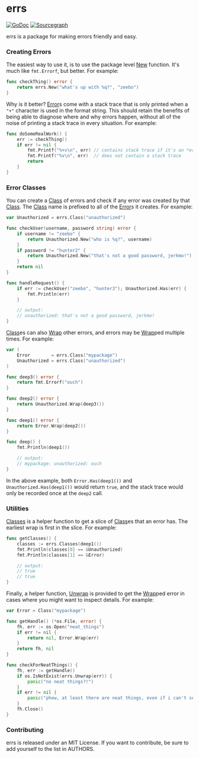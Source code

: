 # errs

[![GoDoc](https://godoc.org/github.com/zeebo/errs?status.svg)](https://godoc.org/github.com/zeebo/errs)
[![Sourcegraph](https://sourcegraph.com/github.com/zeebo/errs/-/badge.svg)](https://sourcegraph.com/github.com/zeebo/errs?badge)

errs is a package for making errors friendly and easy.

### Creating Errors

The easiest way to use it, is to use the package level [New][New] function.
It's much like `fmt.Errorf`, but better. For example:

```go
func checkThing() error {
	return errs.New("what's up with %q?", "zeebo")
}
```

Why is it better? [Error][Error]s come with a stack trace that is only printed
when a `"+"` character is used in the format string. This should retain the
benefits of being able to diagnose where and why errors happen, without all of
the noise of printing a stack trace in every situation. For example:

```go
func doSomeRealWork() {
	err := checkThing()
	if err != nil {
		fmt.Printf("%+v\n", err) // contains stack trace if it's an *errs.Error
		fmt.Printf("%v\n", err)  // does not contain a stack trace
		return
	}
}
```

### Error Classes

You can create a [Class][Class] of errors and check if any error was created by
that [Class][Class]. The [Class][Class] name is prefixed to all of the
[Error][Error]s it creates. For example:

```go
var Unauthorized = errs.Class("unauthorized")

func checkUser(username, password string) error {
	if username != "zeebo" {
		return Unauthorized.New("who is %q?", username)
	}
	if password != "hunter2" {
		return Unauthorized.New("that's not a good password, jerkmo!")
	}
	return nil
}

func handleRequest() {
	if err := checkUser("zeebo", "hunter3"); Unauthorized.Has(err) {
		fmt.Println(err)
	}

	// output:
	// unauthorized: that's not a good password, jerkmo!
}
```

[Class][Class]es can also [Wrap][Wrap] other errors, and errors may be
[Wrap][Wrap]ped multiple times. For example:

```go
var (
	Error        = errs.Class("mypackage")
	Unauthorized = errs.Class("unauthorized")
)

func deep3() error {
	return fmt.Errorf("ouch")
}

func deep2() error {
	return Unauthorized.Wrap(deep3())
}

func deep1() error {
	return Error.Wrap(deep2())
}

func deep() {
	fmt.Println(deep1())

	// output:
	// mypackage: unauthorized: ouch
}
```

In the above example, both `Error.Has(deep1())` and `Unauthorized.Has(deep1())`
would return `true`, and the stack trace would only be recorded once at the
`deep2` call.

### Utilities

[Classes][Classes] is a helper function to get a slice of [Class][Class]es
that an error has. The earliest wrap is first in the slice. For example:

```go
func getClasses() {
	classes := errs.Classes(deep1())
	fmt.Println(classes[0] == &Unauthorized)
	fmt.Println(classes[1] == &Error)

	// output:
	// true
	// true
}
```

Finally, a helper function, [Unwrap][Unwrap] is provided to get the
[Wrap][Wrap]ped error in cases where you might want to inspect details. For
example:

```go
var Error = Class("mypackage")

func getHandle() (*os.File, error) {
	fh, err := os.Open("neat_things")
	if err != nil {
		return nil, Error.Wrap(err)
	}
	return fh, nil
}

func checkForNeatThings() {
	fh, err := getHandle()
	if os.IsNotExist(errs.Unwrap(err)) {
		panic("no neat things?!")
	}
	if err != nil {
		panic("phew, at least there are neat things, even if i can't see them")
	}
	fh.Close()
}
```

### Contributing

errs is released under an MIT License. If you want to contribute, be sure to
add yourself to the list in AUTHORS.


[New]: https://godoc.org/github.com/zeebo/errs#New
[Class]: https://godoc.org/github.com/zeebo/errs#Class
[Wrap]: https://godoc.org/github.com/zeebo/errs#Class.Wrap
[Error]: https://godoc.org/github.com/zeebo/errs#Error
[Unwrap]: https://godoc.org/github.com/zeebo/errs#Unwrap
[Classes]: https://godoc.org/github.com/zeebo/errs#Classes
